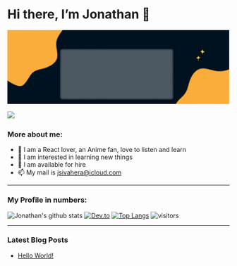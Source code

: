 # Hi there, I’m Jonathan 👋

![my-headline-gif](./assets/headline.gif)

![](https://img.shields.io/twitter/follow/jsivahera?color=blue&style=for-the-badge)

### More about me:

- 🚀 I am a React lover, an Anime fan, love to listen and learn
- 👀 I am interested in learning new things
- 🌱 I am available for hire
- 📫 My mail is [jsivahera@icloud.com](jsivahera@icloud.com)

---

### My Profile in numbers:

![Jonathan's github stats](https://github-readme-stats.vercel.app/api?username=jssol) [![Dev.to](https://github-readme-stats.vercel.app/api/pin/?username=thepracticaldev&repo=dev.to)](https://github.com/thepracticaldev/dev.to) [![Top Langs](https://github-readme-stats.vercel.app/api/top-langs/?username=jssol)](https://github.com/jssol/github-readme-stats) ![visitors](https://visitor-badge.glitch.me/badge?page_id=page.id&left_color=green&right_color=red)


---

### Latest Blog Posts
<!-- BLOG-POST-LIST:START -->
- [Hello World!](https://dev.to/jssol/hello-world-4o12)
<!-- BLOG-POST-LIST:END -->
